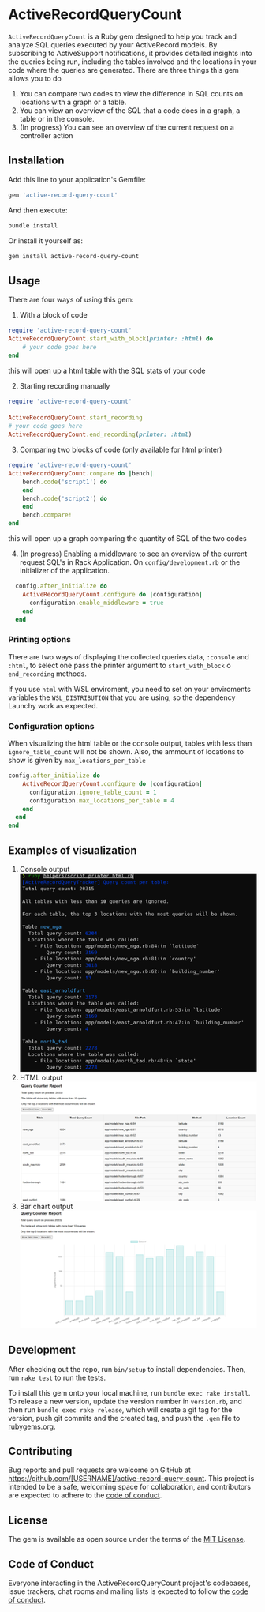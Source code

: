 # ActiveRecordQueryCount

`ActiveRecordQueryCount` is a Ruby gem designed to help you track and analyze SQL queries executed by your ActiveRecord models. By subscribing to ActiveSupport notifications, it provides detailed insights into the queries being run, including the tables involved and the locations in your code where the queries are generated.
There are three things this gem allows you to do

1. You can compare two codes to view the difference in SQL counts on locations with a graph or a table.
2. You can view an overview of the SQL that a code does in a graph, a table or in the console.
3. (In progress) You can see an overview of the current request on a controller action

## Installation

Add this line to your application's Gemfile:

```ruby
gem 'active-record-query-count'
```

And then execute:

```bash
bundle install
```

Or install it yourself as:

```bash
gem install active-record-query-count
```

## Usage

There are four ways of using this gem:

1. With a block of code

```ruby
require 'active-record-query-count'
ActiveRecordQueryCount.start_with_block(printer: :html) do
    # your code goes here
end
```

this will open up a html table with the SQL stats of your code

2. Starting recording manually

```ruby
require 'active-record-query-count'

ActiveRecordQueryCount.start_recording
# your code goes here
ActiveRecordQueryCount.end_recording(printer: :html)
```

3. Comparing two blocks of code (only available for html printer)

```ruby
require 'active-record-query-count'
ActiveRecordQueryCount.compare do |bench|
    bench.code('script1') do
    end
    bench.code('script2') do
    end
    bench.compare!
end
```

this will open up a graph comparing the quantity of SQL of the two codes

4. (In progress) Enabling a middleware to see an overview of the current request SQL's in Rack Application.
    On `config/development.rb` or the initializer of the application.

```ruby
  config.after_initialize do
    ActiveRecordQueryCount.configure do |configuration|
      configuration.enable_middleware = true
    end
  end
```

### Printing options

There are two ways of displaying the collected queries data, `:console` and `:html`, to select one pass the printer argument to `start_with_block` o `end_recording` methods.

If you use `html` with WSL enviroment, you need to set on your enviroments variables the `WSL_DISTRIBUTION` that you are using, so the dependency Launchy work as expected.

### Configuration options

When visualizing the html table or the console output, tables with less than `ignore_table_count` will not be shown. Also, the ammount of locations to show is given by `max_locations_per_table`

```ruby
config.after_initialize do
    ActiveRecordQueryCount.configure do |configuration|
      configuration.ignore_table_count = 1
      configuration.max_locations_per_table = 4
    end
  end
end
```

## Examples of visualization

1. Console output
   ![Console output](images/terminal.png)
2. HTML output
   ![HTML output](images/html.png)
3. Bar chart output
   ![Bar chart output](images/bar_chart.png)

## Development

After checking out the repo, run `bin/setup` to install dependencies. Then, run `rake test` to run the tests.

To install this gem onto your local machine, run `bundle exec rake install`. To release a new version, update the version number in `version.rb`, and then run `bundle exec rake release`, which will create a git tag for the version, push git commits and the created tag, and push the `.gem` file to [rubygems.org](https://rubygems.org).

## Contributing

Bug reports and pull requests are welcome on GitHub at <https://github.com/[USERNAME]/active-record-query-count>. This project is intended to be a safe, welcoming space for collaboration, and contributors are expected to adhere to the [code of conduct](https://github.com/[USERNAME]/active-record-query-count/blob/master/CODE_OF_CONDUCT.md).

## License

The gem is available as open source under the terms of the [MIT License](https://opensource.org/licenses/MIT).

## Code of Conduct

Everyone interacting in the ActiveRecordQueryCount project's codebases, issue trackers, chat rooms and mailing lists is expected to follow the [code of conduct](https://github.com/[USERNAME]/active-record-query-count/blob/master/CODE_OF_CONDUCT.md).
